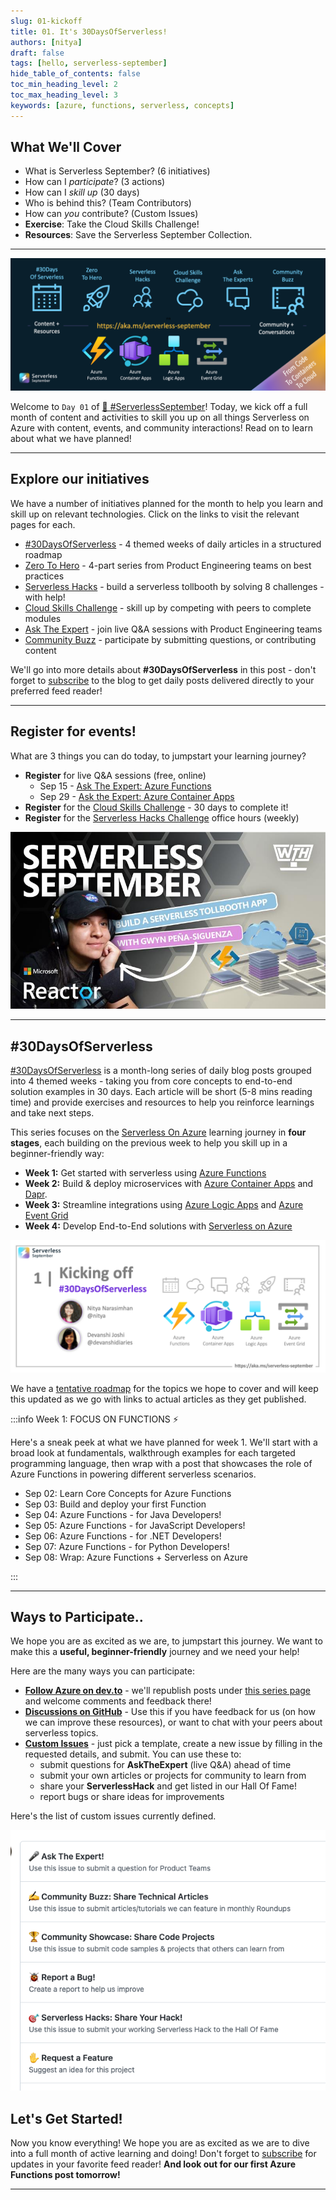 ```yaml
---
slug: 01-kickoff
title: 01. It's 30DaysOfServerless!
authors: [nitya]
draft: false
tags: [hello, serverless-september]
hide_table_of_contents: false
toc_min_heading_level: 2
toc_max_heading_level: 3
keywords: [azure, functions, serverless, concepts]
---
```


<head>
  <meta name="twitter:url" content="https://azure.github.io/Cloud-Native/blog/01-kickoff" />
  <meta name="twitter:title" content="#01 - It's 30DaysOfServerless!" />
  <meta name="twitter:description" content="Join #ServerlessSeptember as we kickoff #30DaysOfServerless with a look at @AzureFunctions and more. Visit https://aka.ms/serverless-september" />
  <meta name="twitter:image" content="https://azure.github.io/Cloud-Native/assets/images/post-kickoff-4a04995b44f0cc4a784fb4ab5e29cf7c.png" />
  <meta name="twitter:card" content="summary_large_image" />
  <meta name="twitter:creator" content="@nitya" />
  <meta name="twitter:site" content="@AzureStaticApps" /> 
</head>

## What We'll Cover
 * What is Serverless September? (6 initiatives)
 * How can I _participate_? (3 actions)
 * How can I _skill up_ (30 days)
 * Who is behind this? (Team Contributors)
 * How can _you_ contribute? (Custom Issues)
 * **Exercise**: Take the Cloud Skills Challenge!
 * **Resources**: Save the Serverless September Collection.

---

![Serverless September](../../static/img/banners/post-kickoff.png)


Welcome to `Day 01` of [🍂 #ServerlessSeptember](https://aka.ms/serverless-september)! Today, we kick off a full month of content and activities to skill you up on all things Serverless on Azure with content, events, and community interactions! Read on to learn about what we have planned!

---

## Explore our initiatives

We have a number of initiatives planned for the month to help you learn and skill up on relevant technologies. Click on the links to visit the relevant pages for each. 

* [#30DaysOfServerless](/serverless-september/30DaysOfServerless) - 4 themed weeks of daily articles in a structured roadmap
* [Zero To Hero](/serverless-september/ZeroToHero) - 4-part series from Product Engineering teams on best practices
* [Serverless Hacks](/serverless-september/ServerlessHacks) - build a serverless tollbooth by solving 8 challenges - with help!
* [Cloud Skills Challenge](/serverless-september/30DaysOfServerless) - skill up by competing with peers to complete modules
* [Ask The Expert](/serverless-september/AskTheExpert/) - join live Q&A sessions with Product Engineering teams
* [Community Buzz](https://github.com/Azure/Cloud-Native/issues/new/choose) - participate by submitting questions, or contributing content

We'll go into more details about **#30DaysOfServerless** in this post - don't forget to [subscribe](https://azure.github.io/Cloud-Native/blog/rss.xml) to the blog to get daily posts delivered directly to your preferred feed reader!

---

## Register for events!

What are 3 things you can do today, to jumpstart your learning journey?

 * **Register** for live Q&A sessions (free, online)
    - Sep 15 - [Ask The Expert: Azure Functions](https://reactor.microsoft.com/en-us/reactor/events/17000/)
    - Sep 29 - [Ask the Expert: Azure Container Apps](https://reactor.microsoft.com/en-us/reactor/events/17000/)
  * **Register** for the [Cloud Skills Challenge](https://docs.microsoft.com/en-us/learn/challenges?id=b950cd7a-d456-46ab-81ba-3bd1ad86dc1c) - 30 days to complete it!
 * **Register** for the [Serverless Hacks Challenge](https://docs.microsoft.com/en-us/events/learn-events/reactor-serverlessseptember/?wt.mc_id=eventspg_16946_webpage_reactor) office hours (weekly)

![Serverless Hacks](../../static/img/banners/serverless-hacks.png)

---

## #30DaysOfServerless

[#30DaysOfServerless](/serverless-september/30DaysOfServerless) is a month-long series of daily blog posts grouped into 4 themed weeks - taking you from core concepts to end-to-end solution examples in 30 days. Each article will be short (5-8 mins reading time) and provide exercises and resources to help you reinforce learnings and take next steps.

This series focuses on the [Serverless On Azure](https://azure.microsoft.com/en-us/solutions/serverless/) learning journey in **four stages**, each building on the previous week to help you skill up in a beginner-friendly way:
 * **Week 1:** Get started with serverless using [Azure Functions](https://docs.microsoft.com/en-us/azure/azure-functions/functions-overview) 
 * **Week 2:** Build & deploy microservices with [Azure Container Apps](https://docs.microsoft.com/en-us/azure/container-apps/overview) and [Dapr](https://dapr.io/).
 * **Week 3:** Streamline integrations using [Azure Logic Apps](https://docs.microsoft.com/en-us/azure/logic-apps/) and [Azure Event Grid](https://docs.microsoft.com/en-us/azure/event-grid/overview)
 * **Week 4:** Develop End-to-End solutions with [Serverless on Azure](https://azure.microsoft.com/en-us/solutions/serverless/)

![](./img/banner.png)

We have a [tentative roadmap](/serverless-september/30DaysOfServerless) for the topics we hope to cover and will keep this updated as we go with links to actual articles as they get published.

:::info Week 1: FOCUS ON FUNCTIONS ⚡️

Here's a sneak peek at what we have planned for week 1. We'll start with a broad look at fundamentals, walkthrough examples for each targeted programming language, then wrap with a post that showcases the role of Azure Functions in powering different serverless scenarios.

 * Sep 02: Learn Core Concepts for Azure Functions
 * Sep 03: Build and deploy your first Function
 * Sep 04: Azure Functions - for Java Developers!
 * Sep 05: Azure Functions - for JavaScript Developers!
 * Sep 06: Azure Functions - for .NET Developers!
 * Sep 07: Azure Functions - for Python Developers!
 * Sep 08: Wrap: Azure Functions + Serverless on Azure

:::

---

## Ways to Participate..

We hope you are as excited as we are, to jumpstart this journey. We want to make this a **useful, beginner-friendly** journey and we need your help!

Here are the many ways you can participate:

* **[Follow Azure on dev.to](https://dev.to/azure)** - we'll republish posts under [this series page](https://dev.to/nitya/series/19576) and welcome comments and feedback there!
* **[Discussions on GitHub](https://github.com/Azure/Cloud-Native/discussions)** - Use this if you have feedback for us (on how we can improve these resources), or want to chat with your peers about serverless topics.
* **[Custom Issues](https://github.com/Azure/Cloud-Native/issues/new/choose)** - just pick a template, create a new issue by filling in the requested details, and submit. You can use these to:
    - submit questions for **AskTheExpert** (live Q&A) ahead of time
    - submit your own articles or projects for community to learn from
    - share your **ServerlessHack** and get listed in our Hall Of Fame!
    - report bugs or share ideas for improvements

Here's the list of custom issues currently defined.

![Community Buzz](./img/community-buzz.png)


## Let's Get Started!

Now you know everything! We hope you are as excited as we are to dive into a full month of active learning and doing! Don't forget to [subscribe](https://azure.github.io/Cloud-Native/blog/rss.xml) for updates in your favorite feed reader! **And look out for our first Azure Functions post tomorrow!**


---
